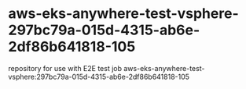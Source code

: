 # aws-eks-anywhere-test-vsphere-297bc79a-015d-4315-ab6e-2df86b641818-105
repository for use with E2E test job aws-eks-anywhere-test-vsphere:297bc79a-015d-4315-ab6e-2df86b641818-105
